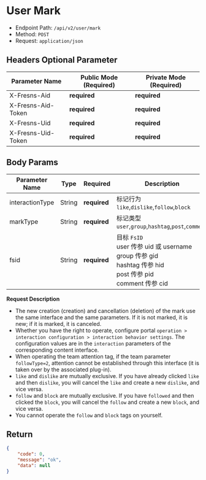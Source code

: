 # User Mark

- Endpoint Path: `/api/v2/user/mark`
- Method: `POST`
- Request: `application/json`

## Headers Optional Parameter

| Parameter Name | Public Mode (Required) | Private Mode (Required) |
| --- | --- | --- |
| X-Fresns-Aid | **required** | **required** |
| X-Fresns-Aid-Token | **required** | **required** |
| X-Fresns-Uid | **required** | **required** |
| X-Fresns-Uid-Token | **required** | **required** |

## Body Params

| Parameter Name | Type | Required | Description |
| --- | --- | --- | --- |
| interactionType | String | **required** | 标记行为 `like`,`dislike`,`follow`,`block` |
| markType | String | **required** | 标记类型 `user`,`group`,`hashtag`,`post`,`comment` |
| fsid | String | **required** | 目标 `FsID`<br>user 传参 uid 或 username<br>group 传参 gid<br>hashtag 传参 hid<br>post 传参 pid<br>comment 传参 cid |

**Request Description**

- The new creation (creation) and cancellation (deletion) of the mark use the same interface and the same parameters. If it is not marked, it is new; if it is marked, it is canceled.
- Whether you have the right to operate, configure portal `operation > interaction configuration > interaction behavior settings`. The configuration values are in the `interaction` parameters of the corresponding content interface.
- When operating the team attention tag, if the team parameter `followType=2`, attention cannot be established through this interface (it is taken over by the associated plug-in).
- `like` and `dislike` are mutually exclusive. If you have already clicked `like` and then `dislike`, you will cancel the `like` and create a new `dislike`, and vice versa.
- `follow` and `block` are mutually exclusive. If you have `followed` and then clicked the `block`, you will cancel the `follow` and create a new `block`, and vice versa.
- You cannot operate the `follow` and `block` tags on yourself.

## Return

```json
{
    "code": 0,
    "message": "ok",
    "data": null
}
```
